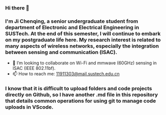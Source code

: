 ### Hi there 👋
### I'm Ji Chenqing, a senior undergraduate student from department of Electronic and Electrical Engineering in SUSTech. At the end of this semester, I will continue to embark on my postgraduate life here. My research interest is related to many aspects of wireless networks, especially the integration between sensing and communication (ISAC).

- 👯 I’m looking to collaborate on Wi-Fi and mmwave (60GHz) sensing in ISAC (IEEE 802.11bf).
- 📫 How to reach me: 11911303@mail.sustech.edu.cn

### I know that it is difficult to upload folders and code projects directly on Github, so I have another .md file in this repository that details common operations for using git to manage code uploads in VScode.

